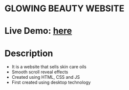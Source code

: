 # GLOWING BEAUTY WEBSITE

# Live Demo: [here](https://mahn-bonnie.github.io/ladies-skinglow.github.io/)

# Description 

 - It is a website that sells skin care oils
 - Smooth scroll reveal effects
 - Created using HTML, CSS and JS
 - First created using desktop technology

